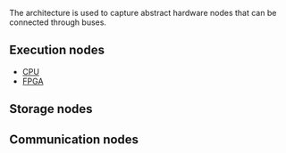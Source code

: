 The architecture is used to capture abstract hardware nodes that can be connected through buses.

## Execution nodes

- [CPU](file://cpu.md)
- [FPGA](file://fpga.md)


## Storage nodes


## Communication nodes